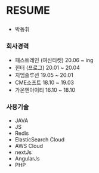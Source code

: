 # RESUME

###
- 박동휘

### 회사경력
- 패스트레인 (여신티켓) 20.06 ~ ing
- 힌터 (프로그) 20.01 ~ 20.04
- 지엠솔루션 19.05 ~ 20.01
- CME소프트 18.10 ~ 19.03
- 가온엔아이티 16.10 ~ 18.10

### 사용기술
- JAVA
- JS
- Redis
- ElasticSearch Cloud
- AWS Cloud
- nextJs
- AngularJs
- PHP

